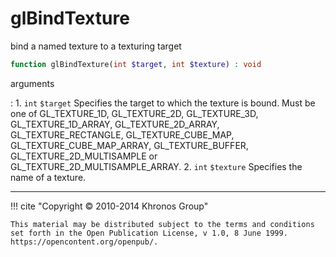 # glBindTexture
bind a named texture to a texturing target

```php
function glBindTexture(int $target, int $texture) : void
```



arguments

:    1. `int` `$target` Specifies the target to which the texture is bound. Must
    be one of <constant>GL_TEXTURE_1D</constant>,
    <constant>GL_TEXTURE_2D</constant>, <constant>GL_TEXTURE_3D</constant>,
    <constant>GL_TEXTURE_1D_ARRAY</constant>,
    <constant>GL_TEXTURE_2D_ARRAY</constant>,
    <constant>GL_TEXTURE_RECTANGLE</constant>,
    <constant>GL_TEXTURE_CUBE_MAP</constant>,
    <constant>GL_TEXTURE_CUBE_MAP_ARRAY</constant>,
    <constant>GL_TEXTURE_BUFFER</constant>,
    <constant>GL_TEXTURE_2D_MULTISAMPLE</constant> or
    <constant>GL_TEXTURE_2D_MULTISAMPLE_ARRAY</constant>.
    2. `int` `$texture` Specifies the name of a texture.



---
     

!!! cite "Copyright © 2010-2014 Khronos Group"

    This material may be distributed subject to the terms and conditions set forth in the Open Publication License, v 1.0, 8 June 1999. https://opencontent.org/openpub/.